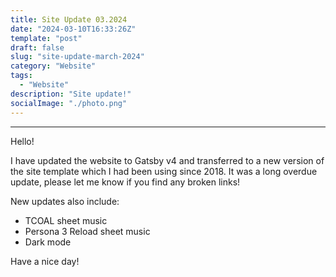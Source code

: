 ```yaml
---
title: Site Update 03.2024
date: "2024-03-10T16:33:26Z"
template: "post"
draft: false
slug: "site-update-march-2024"
category: "Website"
tags:
  - "Website"
description: "Site update!"
socialImage: "./photo.png"
---
```


---

Hello!

I have updated the website to Gatsby v4 and transferred to a new version of the site template which I had been using since 2018. It was a long overdue update, please let me know if you find any broken links!

New updates also include:
- TCOAL sheet music
- Persona 3 Reload sheet music
- Dark mode

Have a nice day!
